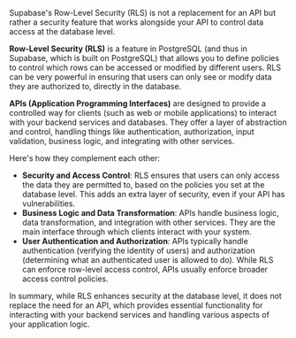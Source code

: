 Supabase's Row-Level Security (RLS) is not a replacement for an API but rather a security feature that works alongside your API to control data access at the database level.

**Row-Level Security (RLS)** is a feature in PostgreSQL (and thus in Supabase, which is built on PostgreSQL) that allows you to define policies to control which rows can be accessed or modified by different users. RLS can be very powerful in ensuring that users can only see or modify data they are authorized to, directly in the database.

**APIs (Application Programming Interfaces)** are designed to provide a controlled way for clients (such as web or mobile applications) to interact with your backend services and databases. They offer a layer of abstraction and control, handling things like authentication, authorization, input validation, business logic, and integrating with other services.

Here's how they complement each other:

- **Security and Access Control**: RLS ensures that users can only access the data they are permitted to, based on the policies you set at the database level. This adds an extra layer of security, even if your API has vulnerabilities.
- **Business Logic and Data Transformation**: APIs handle business logic, data transformation, and integration with other services. They are the main interface through which clients interact with your system.
- **User Authentication and Authorization**: APIs typically handle authentication (verifying the identity of users) and authorization (determining what an authenticated user is allowed to do). While RLS can enforce row-level access control, APIs usually enforce broader access control policies.

In summary, while RLS enhances security at the database level, it does not replace the need for an API, which provides essential functionality for interacting with your backend services and handling various aspects of your application logic.
